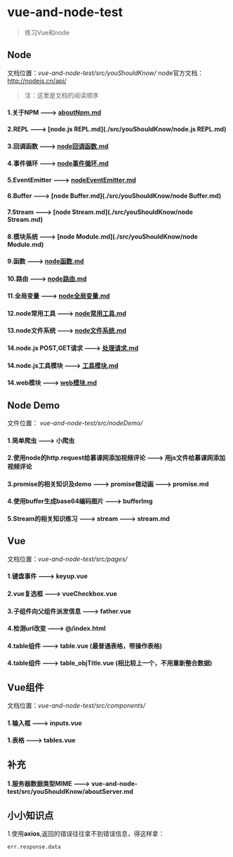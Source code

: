 # vue-and-node-test

> 练习Vue和node 

## Node
文档位置：*vue-and-node-test/src/youShouldKnow/*
node官方文档： http://nodejs.cn/api/

> 注：这里是文档的阅读顺序

#### 1.关于NPM ---> [aboutNpm.md](./src/youShouldKnow/aboutNpm.md)
#### 2.REPL ---> [node.js REPL.md](./src/youShouldKnow/node.js REPL.md)
#### 3.回调函数 ---> [node回调函数.md](./src/youShouldKnow/node回调函数.md)
#### 4.事件循环 ---> [node事件循环.md](./src/youShouldKnow/node事件循环.md)
#### 5.EventEmitter ---> [nodeEventEmitter.md](./src/youShouldKnow/nodeEventEmitter.md)
#### 6.Buffer ---> [node Buffer.md](./src/youShouldKnow/node Buffer.md)
#### 7.Stream ---> [node Stream.md](./src/youShouldKnow/node Stream.md)
#### 8.模块系统 ---> [node Module.md](./src/youShouldKnow/node Module.md)
#### 9.函数 ---> [node函数.md](./src/youShouldKnow/node函数.md)
#### 10.路由 ---> [node路由.md](./src/youShouldKnow/node路由.md)
#### 11.全局变量 ---> [node全局变量.md](./src/youShouldKnow/node全局变量.md)
#### 12.node常用工具 ---> [node常用工具.md](./src/youShouldKnow/node常用工具.md)
#### 13.node文件系统 ---> [node文件系统.md](./src/youShouldKnow/node文件系统.md)
#### 14.node.js POST,GET请求 ---> [处理请求.md](./src/youShouldKnow/处理请求.md)
#### 14.node.js工具模块 ---> [工具模块.md](./src/youShouldKnow/工具模块.md)
#### 14.web模块 ---> [web模块.md](./src/youShouldKnow/web模块.md)



## Node Demo
文件位置： *vue-and-node-test/src/nodeDemo/*
#### 1.简单爬虫 ---> 小爬虫
#### 2.使用node的http.request给慕课网添加视频评论 ---> 用js文件给慕课网添加视频评论
#### 3.promise的相关知识及demo ---> promise做动画 ---> promise.md
#### 4.使用buffer生成base64编码图片 ---> bufferImg
#### 5.Stream的相关知识练习 ---> stream ---> stream.md


## Vue
文档位置：*vue-and-node-test/src/pages/*

#### 1.键盘事件 ---> keyup.vue
#### 2.vue复选框 ---> vueCheckbox.vue
#### 3.子组件向父组件派发信息 ---> father.vue
#### 4.检测url改变 ---> @/index.html
#### 4.table组件 ---> table.vue (最普通表格，带操作表格)
#### 4.table组件 ---> table_objTitle.vue (相比较上一个，不用重新整合数据)

## Vue组件
文档位置：*vue-and-node-test/src/components/*

#### 1.输入框 ---> inputs.vue
#### 1.表格 ---> tables.vue



## 补充
#### 1.服务器数据类型MIME ---> vue-and-node-test/src/youShouldKnow/aboutServer.md


## 小小知识点
1.使用**axios**,返回的错误往往拿不到错误信息，得这样拿：
```angular2html
err.response.data
```
